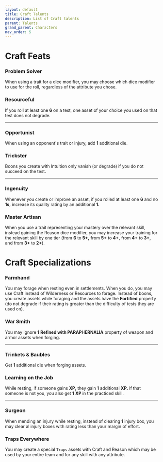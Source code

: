 ```yaml
---
layout: default
title: Craft Talents
description: List of Craft talents
parent: Talents
grand_parent: Characters
nav_order: 5
---
```


# Craft Feats

### Problem Solver

When using a trait for a dice modifier, you may choose which dice modifier to use for the roll, regardless of the attribute you chose.

### Resourceful

If you roll at least one **6** on a test, one asset of your choice you used on that test does not degrade.

---

### Opportunist

When using an opponent's trait or injury, add **1** additional die.

### Trickster

Boons you create with Intuition only vanish (or degrade) if you do not succeed on the test.

---

### Ingenuity

Whenever you create or improve an asset, if you rolled at least one **6** and no **1s,** increase its quality rating by an additional **1.**

### Master Artisan

When you use a trait representing your mastery over the relevant skill, instead gaining the Reason dice modifier, you may increase your training for the relevant skill by one tier (from **6** to **5+,** from **5+** to **4+,** from **4+** to **3+,** and from **3+** to **2+**).



# Craft Specializations

### Farmhand

You may forage when resting even in settlements. When you do, you may use Craft instead of Wilderness or Resources to forage. Instead of boons, you create assets while foraging and the assets have the **Fortified** property (do not degrade if their rating is greater than the difficulty of tests they are used on).

### War Smith

You may ignore **1** **Refined with PARAPHERNALIA** property of weapon and armor assets when forging.

---

### Trinkets & Baubles

Get **1** additional die when forging assets.

### Learning on the Job

While resting, if someone gains **XP,** they gain **1** additional **XP.** If that someone is not you, you also get **1** **XP** in the practiced skill.

---

### Surgeon

When mending an injury while resting, instead of clearing **1** injury box, you may clear al injury boxes with rating less than your margin of effort.

### Traps Everywhere

You may create a special `Traps` assets with Craft and Reason which may be used by your entire team and for any skill with any attribute.
